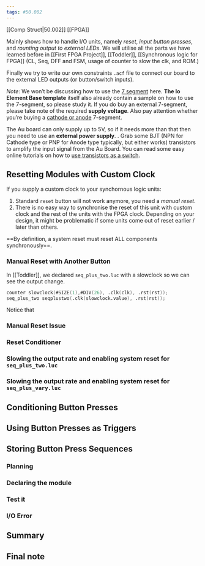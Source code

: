 ```yaml
---
tags: #50.002
---
```

[[Comp Struct|50.002]]
[[FPGA]]

Mainly shows how to handle I/O units, namely *reset*, *input button presses*, and *rounting output to external LEDs*.
We will utilise all the parts we have learned before in [[First FPGA Project]], [[Toddler]], [[Synchronous logic for FPGA]] (CL, Seq, DFF and FSM, usage of counter to slow the clk, and ROM.)

Finally we try to write our own constraints `.acf` file to connect our board to the external LED outputs (or button/switch inputs).

_Note_: We won’t be discussing how to use the [7 segment](https://alchitry.com/io-element) here.
**The Io Element Base template** itself also already contain a sample on how to use the 7-segment, so please study it.
If you do buy an external 7-segment, please take note of the required **supply voltage**. Also pay attention whether you’re buying a [cathode or anode](https://www.electronics-tutorials.ws/blog/7-segment-display-tutorial.html) 7-segment.

The Au board can only supply up to 5V, so if it needs more than that then you need to use an **external power supply**. . Grab some BJT (NPN for Cathode type or PNP for Anode type typically, but either works) transistors to amplify the input signal from the Au Board. You can read some easy online tutorials on how to [use transistors as a switch](https://www.electronics-tutorials.ws/transistor/tran_4.html).

## Resetting Modules with Custom Clock
If you supply a custom clock to your synchornous logic units:
1. Standard `reset` button will not work anymore, you need a *manual reset*.
2. There is no easy way to synchronise the reset of this unit with custom clock and the rest of the units with the FPGA clock. Depending on your design, it might be problematic if some units come out of reset earlier / later than others.

==By definition, a system reset must reset ALL components synchronously==.
### Manual Reset with Another Button
In [[Toddler]], we declared `seq_plus_two.luc` with a slowclock so we can see the output change.
```verilog
counter slowclock(#SIZE(1),#DIV(26), .clk(clk), .rst(rst));
seq_plus_two seqplustwo(.clk(slowclock.value), .rst(rst));
```
Notice that 
### Manual Reset Issue

### Reset Conditioner

### Slowing the output rate and enabling system reset for `seq_plus_two.luc`
### Slowing the output rate and enabling system reset for `seq_plus_vary.luc`

## Conditioning Button Presses

## Using Button Presses as Triggers

## Storing Button Press Sequences

### Planning

### Declaring the module

### Test it

### I/O Error

## Summary

## Final note
